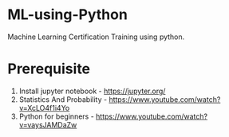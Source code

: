 # ML-using-Python
Machine Learning Certification Training using python. 
# Prerequisite
1. Install jupyter notebook - https://jupyter.org/
2. Statistics And Probability - https://www.youtube.com/watch?v=XcLO4f1i4Yo
3. Python for beginners - https://www.youtube.com/watch?v=vaysJAMDaZw

